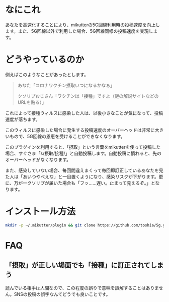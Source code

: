 # なにこれ

あなたを高速化することにより、mikutterの5G回線利用時の投稿速度を向上します。また、5G回線以外で利用した場合、5G回線同様の投稿速度を実現します。

# どうやっているのか

例えばこのようなことがあったとします。

> あなた「コロナワクチン摂取いつになるかなぁ」
>
> クソリプおじさん「ワクチンは「接種」ですよ（謎の解説サイトなどのURLを貼る）」

これによって接種ウィルスに感染した人は、以後小さなことが気になって、投稿速度が落ちます。

このウィルスに感染した場合に発生する投稿速度のオーバーヘッドは非常に大きいもので、5G回線の恩恵を受けることができなくなります。

このプラグインを利用すると、「摂取」という言葉をmikutterを使って投稿した場合、すぐさま「s/摂取/接種/」と自動投稿します。自動投稿に慣れると、先のオーバーヘッドがなくなります。

また、感染していない場合、毎回間違えまくって毎回即訂正しているあなたを見た人は「あいつやべえな」と一目置くようになり、感染リスクが下がります。更に、万が一クソリプが届いた場合も「フッ……遅い。止まって見えるぞ。」となります。

# インストール方法

```sh
mkdir -p ~/.mikutter/plugin && git clone https://github.com/toshia/5g.git ~/.mikutter/plugin/5g
```

# FAQ

## 「摂取」が正しい場面でも「接種」に訂正されてしまう

読んでいる相手は人間なので、この程度の誤りで意味を誤解することはありません。SNSの投稿の誤字なんてどうでも良いことです。
